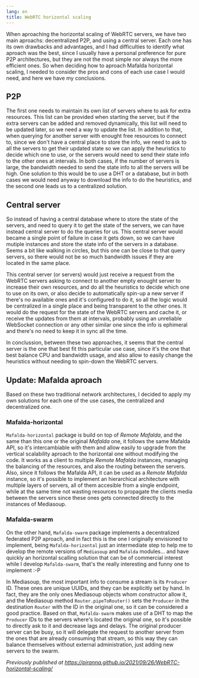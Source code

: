 ```yaml
---
lang: en
title: WebRTC horizontal scaling
---
```


When aproaching the horizontal scaling of WebRTC servers, we have two main
aproachs: decentralized P2P, and using a central server. Each one has its own
drawbacks and advantages, and I had difficulties to identify what aproach was
the best, since I usually have a personal preference for pure P2P architectures,
but they are not the most simple nor always the more efficient ones. So when
deciding how to aproach Mafalda horizontal scaling, I needed to consider the
pros and cons of each use case I would need, and here we have my conclusions.

## P2P

The first one needs to maintain its own list of servers where to ask for extra
resources. This list can be provided when starting the server, but if the extra
servers can be added and removed dynamically, this list will need to be updated
later, so we need a way to update the list. In addition to that, when querying
for another server with enought free resources to connect to, since we don't
have a central place to store the info, we need to ask to all the servers to get
their updated state so we can apply the heuristics to decide which one to use,
or the servers would need to send their state info to the other ones at
intervals. In both cases, if the number of servers is large, the bandwidth
needed to send the state info to all the servers will be high. One solution to
this would be to use a DHT or a database, but in both cases we would need anyway
to download the info to do the heuristics, and the second one leads us to a
centralized solution.

## Central server

So instead of having a central database where to store the state of the servers,
and need to query it to get the state of the servers, we can have instead
central server to do the queries for us. This central server would became a
single point of failure in case it gets down, so we can have mutiple instances
and store the state info of the servers in a database. Seems a bit like walking
in circles, but this one can be close to that query servers, so there would not
be so much bandwidth issues if they are located in the same place.

This central server (or servers) would just receive a request from the WebRTC
servers asking to connect to another empty enought server to increase their own
resources, and do all the heuristics to decide which one to use on its own, or
also decide to automatically spin-up a new server if there's no available ones
and it's configured to do it, so all the logic would be centralized in a single
place and being transparent to the other ones. It would do the request for the
state of the WebRTC servers and cache it, or receive the updates from them at
intervals, probably using an unreliable WebSocket connection or any other
similar one since the info is ephimeral and there's no need to keep it in sync
all the time.

In conclussion, between these two approaches, it seems that the central server
is the one that best fit this particular use case, since it's the one that best
balance CPU and bandwidth usage, and also allow to easily change the heuristics
without needing to spin-down the WebRTC servers.

## Update: Mafalda aproach

Based on these two traditional network architectures, I decided to apply my own
solutions for each one of the use cases, the centralized and decentralized one.

### Mafalda-horizontal

`Mafalda-horizontal` package is build on top of *Remote Mafalda*, and the same
than this one or the original *Mafalda* one, it follows the same Mafalda API, so
it's intercambiable with them and allow easily to upgrade from the vertical
scalability aproach to the horizontal one without modifying the code. It works
as a client to multiple *Remote Mafalda* instances, managing the balancing of
the resources, and also the routing between the servers. Also, since it follows
the Mafalda API, it can be used as a *Remote Mafalda* instance, so it's possible
to implement an hierarchical architecture with multiple layers of servers, all
of them accesible from a single endpoint, while at the same time not wasting
resources to propagate the clients media between the servers since these ones
gets connected directly to the instances of Mediasoup.

### Mafalda-swarm

On the other hand, `Mafalda-swarm` package implements a decentralized federated
P2P aproach, and in fact this is the one I originally envisioned to implement,
being `Mafalda-horizontal` just an intermediate step to help me to develop the
remote versions of `Mediasoup` and `Mafalda` modules... and have quickly an
horizontal scalling solution that can be of commercial interest while I develop
`Mafalda-swarm`, that's the really interesting and funny one to implement :-P

In Mediasoup, the most important info to consume a stream is its `Producer` ID.
These ones are unique UUIDs, and they can be explicitly set by hand. In fact,
they are the only ones Mediasoup objects whom constructor allow it, and the
Mediasoup method `Router.pipeToRouter()` sets the `Producer` in the destination
`Router` with the ID in the original one, so it can be considered a good
practice. Based on that, `Mafalda-swarm` makes use of a DHT to map the
`Producer` IDs to the servers where's located the original one, so it's possible
to directly ask to it and decrease lags and delays. The original producer server
can be busy, so it will delegate the request to another server from the ones
that are already consuming that stream, so this way they can balance themselves
without external administration, just adding new servers to the swarm.

*Previously published at <https://piranna.github.io/2021/09/26/WebRTC-horizontal-scaling/>*
